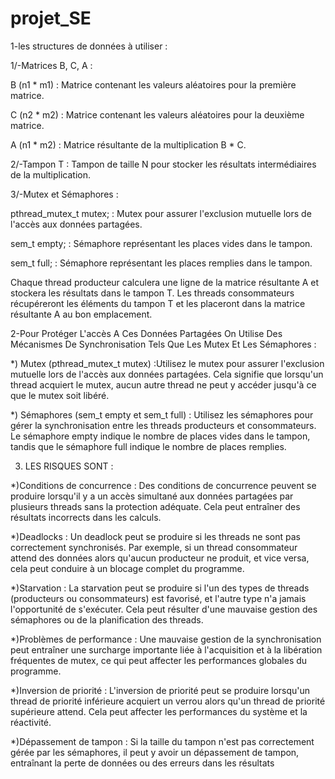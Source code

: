 # projet_SE
1-les structures de données à utiliser :

1/-Matrices B, C, A :


B (n1 * m1) : Matrice contenant les valeurs aléatoires pour la première matrice.

C (n2 * m2) : Matrice contenant les valeurs aléatoires pour la deuxième matrice.

A (n1 * m2) : Matrice résultante de la multiplication B * C.

2/-Tampon T :
Tampon de taille N pour stocker les résultats intermédiaires de la multiplication.
 
 3/-Mutex et Sémaphores :

pthread_mutex_t mutex; : Mutex pour assurer l'exclusion mutuelle lors de l'accès aux données partagées.

sem_t empty; : Sémaphore représentant les places vides dans le tampon.

sem_t full; : Sémaphore représentant les places remplies dans le tampon.

Chaque thread producteur calculera une ligne de la matrice résultante A et stockera les résultats dans le tampon T. Les threads consommateurs récupéreront les éléments du tampon T et les placeront dans la matrice résultante A au bon emplacement.

2-Pour Protéger L'accès A Ces Données Partagées On Utilise Des Mécanismes De Synchronisation Tels Que Les Mutex Et Les Sémaphores :


*) Mutex (pthread_mutex_t mutex) :Utilisez le mutex pour assurer l'exclusion mutuelle lors de l'accès aux données partagées. Cela signifie que lorsqu'un thread acquiert le mutex, aucun autre thread ne peut y accéder jusqu'à ce que le mutex soit libéré.


*) Sémaphores (sem_t empty et sem_t full) :
Utilisez les sémaphores pour gérer la synchronisation entre les threads producteurs et consommateurs. Le sémaphore empty indique le nombre de places vides dans le tampon, tandis que le sémaphore full indique le nombre de places remplies.


3) LES RISQUES SONT :

*)Conditions de concurrence :
Des conditions de concurrence peuvent se produire lorsqu'il y a un accès simultané aux données partagées par plusieurs threads sans la protection adéquate. Cela peut entraîner des résultats incorrects dans les calculs.

*)Deadlocks :
Un deadlock peut se produire si les threads ne sont pas correctement synchronisés. Par exemple, si un thread consommateur attend des données alors qu'aucun producteur ne produit, et vice versa, cela peut conduire à un blocage complet du programme.


*)Starvation :
La starvation peut se produire si l'un des types de threads (producteurs ou consommateurs) est favorisé, et l'autre type n'a jamais l'opportunité de s'exécuter. Cela peut résulter d'une mauvaise gestion des sémaphores ou de la planification des threads.


*)Problèmes de performance :
Une mauvaise gestion de la synchronisation peut entraîner une surcharge importante liée à l'acquisition et à la libération fréquentes de mutex, ce qui peut affecter les performances globales du programme.



*)Inversion de priorité :
L'inversion de priorité peut se produire lorsqu'un thread de priorité inférieure acquiert un verrou alors qu'un thread de priorité supérieure attend. Cela peut affecter les performances du système et la réactivité.


*)Dépassement de tampon :
Si la taille du tampon n'est pas correctement gérée par les sémaphores, il peut y avoir un dépassement de tampon, entraînant la perte de données ou des erreurs dans les résultats






